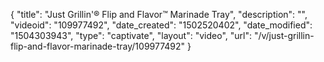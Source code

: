 {
    "title": "Just Grillin'&reg; Flip and Flavor&trade; Marinade Tray",
    "description": "",
    "videoid": "109977492",
    "date_created": "1502520402",
    "date_modified": "1504303943",
    "type": "captivate",
    "layout": "video",
    "url": "\/v\/just-grillin-flip-and-flavor-marinade-tray\/109977492"
}